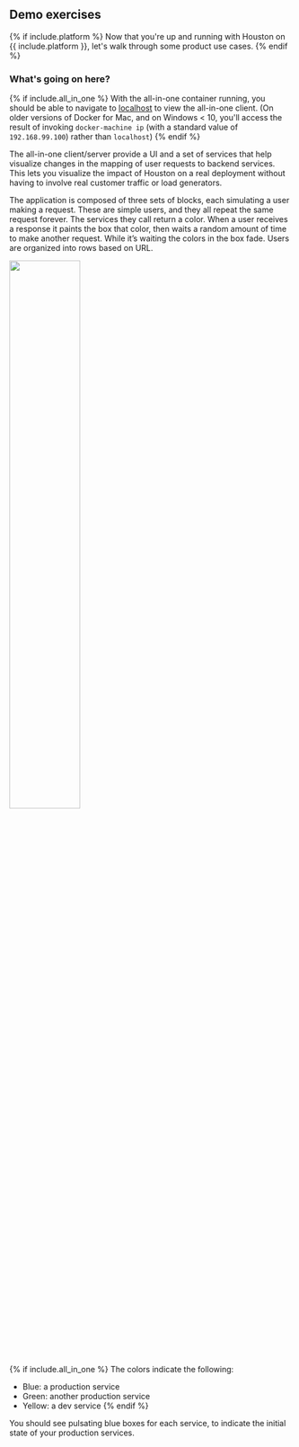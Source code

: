 ## Demo exercises

{% if include.platform %}
Now that you're up and running with Houston on {{ include.platform }}, let's walk
through some product use cases.
{% endif %}

### What's going on here?

{% if include.all_in_one %}
With the all-in-one container running, you should be able to navigate to
[localhost](http://localhost/) to view the all-in-one client. (On older versions
of Docker for Mac, and on Windows < 10, you'll access the result of invoking
`docker-machine ip` (with a standard value of `192.168.99.100`) rather than
`localhost`)
{% endif %}

The all-in-one client/server provide a UI and a set of services that help
visualize changes in the mapping of user requests to backend services. This lets
you visualize the impact of Houston on a real deployment without having to
involve real customer traffic or load generators.

The application is composed of three sets of blocks, each simulating a user
making a request. These are simple users, and they all repeat the same request
forever. The services they call return a color. When a user receives a response
it paints the box that color, then waits a random amount of time to make another
request. While it’s waiting the colors in the box fade. Users are organized into
rows based on URL.

<img height="50%" width="50%" src="https://d16co4vs2i1241.cloudfront.net/uploads/tutorial_image/file/684824296811398630/85fd3f987358bbbf866ace1ac6193f07fb5788a4302291a8e29c3eef7ac8c973/column_sized_Screen_Shot_2017-01-26_at_9.40.43_PM.png"/>

{% if include.all_in_one %}
The colors indicate the following:

- Blue: a production service
- Green: another production service
- Yellow: a dev service
{% endif %}

You should see pulsating blue boxes for each service, to indicate the initial
state of your production services.
